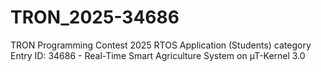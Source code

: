 # TRON_2025-34686
 TRON Programming Contest 2025 RTOS Application (Students) category Entry ID: 34686 - Real-Time Smart Agriculture System on µT-Kernel 3.0

